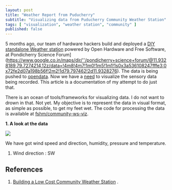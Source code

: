 ```yaml
---
layout: post
title: "Weather Report from Puducherry"
subtitle: "Visualizing data from Puducherry Community Weather Station"
tags: [ "visualization", "weather station", "community" ]
published: false
---
```


5 months ago, our team of hardware hackers build and deployed a [DIY standalone Weather station](http://www.instructables.com/id/DIY-Standalone-Weather-Station-Powered-by-Arduino/) powered by Open Hardware and Free Software, at Pondicherry Science Forum](https://www.google.co.in/maps/dir/''/pondicherry+science+forum/@11.9328189,79.7274214,12z/data=!4m8!4m7!1m0!1m5!1m1!1s0x3a536108247fffe3:0x72fe2d07a198b56f!2m2!1d79.797462!2d11.9328276). The data is being pushed to [opendata](http://opendata.fsftn.org/streams/ymkg3zJBGgF6vkZDw2M8I81JG9Q). Now we have a [need](https://discuss.fsftn.org/t/visualising-data-provided-by-community-weather-station-puducherry/808) to visualize the sensory data being recorded. This article is a documentation of my attempt to do just that.

There is an ocean of tools/frameworks for visualizing data. I do not want to drown in that. Not yet. My objective is to represent the data in visual format, as simple as possible, to get my feet wet. The code for processing the data is available at [fshm/community-ws-viz](https://gitlab.com/fshm/community-ws-viz).

**1. A look at the data**

![](/img/ws_head.png)

We have got wind speed and direction, humidity, pressure and temperature.

1. Wind direction : SW


## References

1. [Building a Low Cost Community Weather Station](https://discuss.fsftn.org/t/building-a-low-cost-community-weather-station/360) . 
